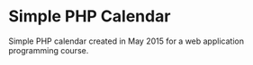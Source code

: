# Simple PHP Calendar
Simple PHP calendar created in May 2015 for a web application programming course. 